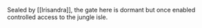 Sealed by [[Irisandra]], the gate here is dormant but once enabled controlled access to the jungle isle.
